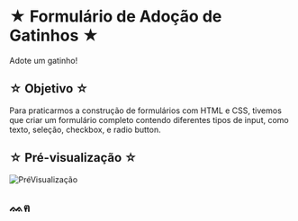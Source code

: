 # ★ Formulário de Adoção de Gatinhos ★
Adote um gatinho!

## ☆ Objetivo ☆
Para praticarmos a construção de formulários com HTML e CSS, tivemos que criar um formulário completo contendo diferentes tipos de input, como texto, seleção, checkbox, e radio button. 

## ☆ Pré-visualização ☆
![PréVisualização](https://github.com/isabelatodescatt/FormularioGatinhos/assets/161843036/957642f5-0911-49da-b80f-4b1956a6bfd1)


## ᨐฅ
